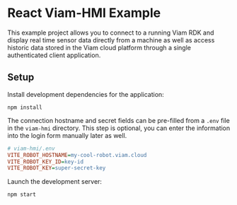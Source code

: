 # React Viam-HMI Example

This example project allows you to connect to a running Viam RDK and display real time sensor data directly from a machine as well as access historic data stored in the Viam cloud platform through a single authenticated client application.

## Setup

Install development dependencies for the application:

```shell
npm install
```

The connection hostname and secret fields can be pre-filled from a `.env` file in the `viam-hmi` directory. This step is optional, you can enter the information into the login form manually later as well.

```ini
# viam-hmi/.env
VITE_ROBOT_HOSTNAME=my-cool-robot.viam.cloud
VITE_ROBOT_KEY_ID=key-id
VITE_ROBOT_KEY=super-secret-key
```
Launch the development server:

```shell
npm start
```

